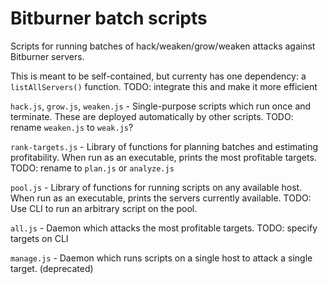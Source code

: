 # Bitburner batch scripts

Scripts for running batches of hack/weaken/grow/weaken attacks against Bitburner servers.

This is meant to be self-contained, but currenty has one dependency: a `listAllServers()` function.
TODO: integrate this and make it more efficient


`hack.js`, `grow.js`, `weaken.js` - Single-purpose scripts which run once and terminate. These are deployed automatically by other scripts.
TODO: rename `weaken.js` to `weak.js`?

`rank-targets.js` - Library of functions for planning batches and estimating profitability.
When run as an executable, prints the most profitable targets.
TODO: rename to `plan.js` or `analyze.js`

`pool.js` - Library of functions for running scripts on any available host.
When run as an executable, prints the servers currently available.
TODO: Use CLI to run an arbitrary script on the pool.

`all.js` - Daemon which attacks the most profitable targets.
TODO: specify targets on CLI

`manage.js` - Daemon which runs scripts on a single host to attack a single target. (deprecated)
